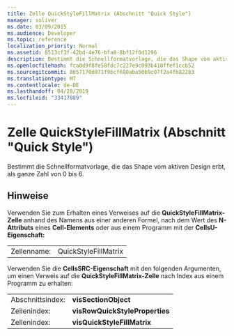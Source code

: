 ```yaml
---
title: Zelle QuickStyleFillMatrix (Abschnitt "Quick Style")
manager: soliver
ms.date: 03/09/2015
ms.audience: Developer
ms.topic: reference
localization_priority: Normal
ms.assetid: 8513cf3f-42bd-4e76-bfa8-8bf12f0d1296
description: Bestimmt die Schnellformatvorlage, die das Shape vom aktiven Design erbt, als ganze Zahl von 0 bis 6.
ms.openlocfilehash: fca0d9f8fe58fdc7c227e9c093b418ffef1ccb52
ms.sourcegitcommit: 8657170d071f9bcf680aba50b9c07f2a4fb82283
ms.translationtype: MT
ms.contentlocale: de-DE
ms.lasthandoff: 04/28/2019
ms.locfileid: "33417889"
---
```

# <a name="quickstylefillmatrix-cell-quick-style-section"></a>Zelle QuickStyleFillMatrix (Abschnitt "Quick Style")

Bestimmt die Schnellformatvorlage, die das Shape vom aktiven Design erbt, als ganze Zahl von 0 bis 6. 
  
## <a name="remarks"></a>Hinweise

Verwenden Sie zum Erhalten eines Verweises auf die **QuickStyleFillMatrix-Zelle** anhand des Namens aus einer anderen Formel, nach dem Wert des **N-Attributs** eines **Cell-Elements** oder aus einem Programm mit der **CellsU-Eigenschaft:** 
  
|||
|:-----|:-----|
| Zellenname:  <br/> | QuickStyleFillMatrix  <br/> |
   
Verwenden Sie die **CellsSRC-Eigenschaft** mit den folgenden Argumenten, um einen Verweis auf die **QuickStyleFillMatrix-Zelle** nach Index aus einem Programm zu erhalten: 
  
|||
|:-----|:-----|
| Abschnittsindex:  <br/> |**visSectionObject** <br/> |
| Zeilenindex:  <br/> |**visRowQuickStyleProperties** <br/> |
| Zellenindex:  <br/> |**visQuickStyleFillMatrix** <br/> |
   

